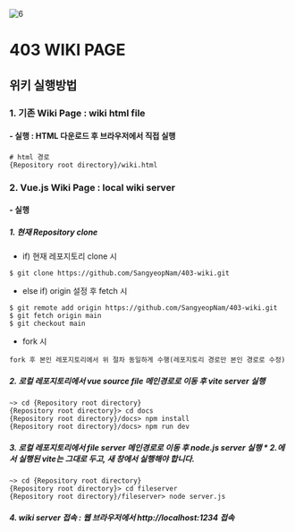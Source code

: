 ![6](https://github.com/SangyeopNam/403-wiki/assets/119817396/50765550-5910-4cad-8c5f-61870b008ea3)

# 403 WIKI PAGE

## 위키 실행방법

### 1. 기존 Wiki Page : wiki html file
#### - 실행 : HTML 다운로드 후 브라우저에서 직접 실행
```
# html 경로
{Repository root directory}/wiki.html
```

### 2. Vue.js Wiki Page : local wiki server
#### - 실행
##### 1. 현재 Repository clone
- if) 현재 레포지토리 clone 시
```
$ git clone https://github.com/SangyeopNam/403-wiki.git
```

- else if) origin 설정 후 fetch 시
```
$ git remote add origin https://github.com/SangyeopNam/403-wiki.git
$ git fetch origin main
$ git checkout main
```

- fork 시
```
fork 후 본인 레포지토리에서 위 절차 동일하게 수행(레포지토리 경로만 본인 경로로 수정)
```

##### 2. 로컬 레포지토리에서 vue source file 메인경로로 이동 후 vite server 실행
```
~> cd {Repository root directory}
{Repository root directory}> cd docs
{Repository root directory}/docs> npm install
{Repository root directory}/docs> npm run dev
```

##### 3. 로컬 레포지토리에서 file server 메인경로로 이동 후 node.js server 실행  * 2.에서 실행된 vite는 그대로 두고, 새 창에서 실행해야 합니다.
```
~> cd {Repository root directory}
{Repository root directory}> cd fileserver
{Repository root directory}/fileserver> node server.js
```

##### 4. wiki server 접속 : 웹 브라우저에서 http://localhost:1234 접속

